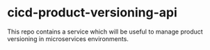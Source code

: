 # cicd-product-versioning-api
This repo contains a service which will be useful to manage product versioning in microservices environments.
